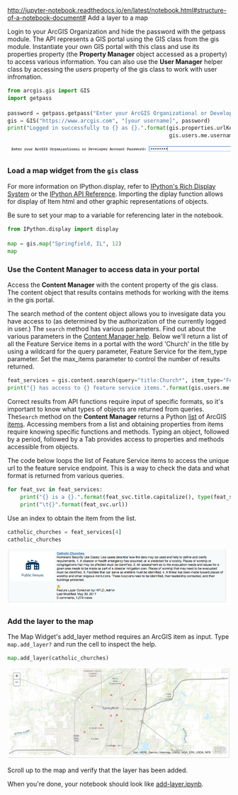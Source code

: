 http://jupyter-notebook.readthedocs.io/en/latest/notebook.html#structure-of-a-notebook-document# Add a layer to a map

Login to your ArcGIS Organization and hide the password with the getpass module. The API represents a GIS portal using the GIS class from the gis module. Instantiate your own GIS portal with this class and use its properties property (the **Property Manager** object accessed as a property) to access various information. You can also use the **User Manager** helper class by accessing the _users_ property of the gis class to work with user infromation.

```python
from arcgis.gis import GIS
import getpass

password = getpass.getpass("Enter your ArcGIS Organizational or Developer Account Password: ")
gis = GIS("https://www.arcgis.com", "[your username]", password)
print("Logged in successfully to {} as {}.".format(gis.properties.urlKey + '.' + gis.properties.customBaseUrl, \
                                                   gis.users.me.username))
```

![login](img-login.png)

### Load a map widget from the `gis` class

For more information on IPython.display, refer to [IPython's Rich Display System](https://github.com/ipython/ipython/blob/master/examples/IPython%20Kernel/Rich%20Output.ipynb) or the [IPython API Reference](http://ipython.readthedocs.io/en/stable/api/generated/IPython.display.html). Importing the diplay function allows for display of Item html and other graphic representations of objects.

Be sure to set your map to a variable for referencing later in the notebook.

```python
from IPython.display import display

map = gis.map("Springfield, IL", 12)
map
```

### Use the Content Manager to access data in your portal

Access the **Content Manager** with the content property of the gis class. The content object that results contains methods for working with the items in the gis portal.

The search method of the content object allows you to invesigate data you have access to (as determined by the authorization of the currently logged in user.) The `search` method has various parameters. Find out about the various parameters in the [Content Manager help](https.esri.github.io/arcgis-python-api/apidoc/html/arcgis.gis.html#contentmanager). Below we'll return a list of all the Feature Service items in a portal with the word 'Church' in the title by using a wildcard for the query parameter, Feature Service for the item_type parameter. Set the max_items parameter to control the number of results returned.

```python
feat_services = gis.content.search(query="title:Church*", item_type="Feature Service", max_items=5, outside_org=true)
print("{} has access to {} feature service items.".format(gis.users.me.username, len(feat_services)))
```

Correct results from API functions require input of specific formats, so it's important to know what types of objects are returned from queries. The`Search` method on the **Content Manager** returns a Python [list](https://docs.python.org/3/tutorial/introduction.html#lists) of ArcGIS [items](http://resources.arcgis.com/en/help/arcgis-rest-api/#/Item/02r30000007w000000/). Accessing members from a list and obtaining properties from items require knowing specific functions and methods. Typing an object, followed by a period, followed by a Tab provides access to properties and methods accessible from objects.

The code below loops the list of Feature Service items to access the unique url to the feature service endpoint. This is a way to check the data and what format is returned from various queries.

```python
for feat_svc in feat_services:
    print("{} is a {}.".format(feat_svc.title.capitalize(), type(feat_svc)))
    print("\t{}".format(feat_svc.url))
```

Use an index to obtain the item from the list.

```python
catholic_churches = feat_services[4]
catholic_churches
```
![churches](img-churches.png)

### Add the layer to the map

The Map Widget's add_layer method requires an ArcGIS item as input. Type `map.add_layer?` and run the cell to inspect the help.

```python
map.add_layer(catholic_churches)
```
![churches on map](img-churches-map.png)

Scroll up to the map and verify that the layer has been added.

When you're done, your notebook should look like [add-layer.ipynb](add-layer.ipynb).
